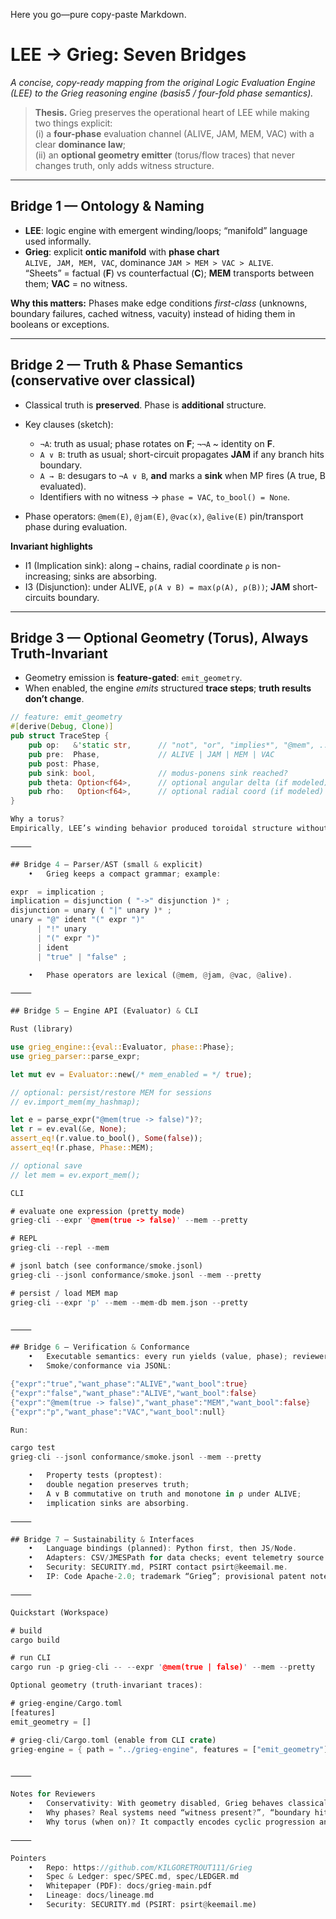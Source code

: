 Here you go—pure copy-paste Markdown.

# LEE → Grieg: Seven Bridges

*A concise, copy-ready mapping from the original Logic Evaluation Engine (LEE) to the Grieg reasoning engine (basis5 / four-fold phase semantics).*

> **Thesis.** Grieg preserves the operational heart of LEE while making two things explicit:  
> (i) a **four-phase** evaluation channel (ALIVE, JAM, MEM, VAC) with a clear **dominance law**;  
> (ii) an **optional geometry emitter** (torus/flow traces) that never changes truth, only adds witness structure.

---

## Bridge 1 — Ontology & Naming

- **LEE**: logic engine with emergent winding/loops; “manifold” language used informally.  
- **Grieg**: explicit **ontic manifold** with **phase chart**  
  `ALIVE, JAM, MEM, VAC`, dominance `JAM > MEM > VAC > ALIVE`.  
  “Sheets” = factual (**F**) vs counterfactual (**C**); **MEM** transports between them; **VAC** = no witness.

**Why this matters:** Phases make edge conditions *first-class* (unknowns, boundary failures, cached witness, vacuity) instead of hiding them in booleans or exceptions.

---

## Bridge 2 — Truth & Phase Semantics (conservative over classical)

- Classical truth is **preserved**. Phase is **additional** structure.
- Key clauses (sketch):

  - `¬A`: truth as usual; phase rotates on **F**; `¬¬A` ~ identity on **F**.  
  - `A ∨ B`: truth as usual; short-circuit propagates **JAM** if any branch hits boundary.  
  - `A → B`: desugars to `¬A ∨ B`, **and** marks a **sink** when MP fires (A true, B evaluated).  
  - Identifiers with no witness → `phase = VAC`, `to_bool() = None`.

- Phase operators: `@mem(E)`, `@jam(E)`, `@vac(x)`, `@alive(E)` pin/transport phase during evaluation.

**Invariant highlights**

- I1 (Implication sink): along `→` chains, radial coordinate `ρ` is non-increasing; sinks are absorbing.  
- I3 (Disjunction): under ALIVE, `ρ(A ∨ B) = max(ρ(A), ρ(B))`; **JAM** short-circuits boundary.

---

## Bridge 3 — Optional Geometry (Torus), Always Truth-Invariant

- Geometry emission is **feature-gated**: `emit_geometry`.  
- When enabled, the engine *emits* structured **trace steps**; **truth results don’t change**.

```rust
// feature: emit_geometry
#[derive(Debug, Clone)]
pub struct TraceStep {
    pub op:   &'static str,      // "not", "or", "implies*", "@mem", ...
    pub pre:  Phase,             // ALIVE | JAM | MEM | VAC
    pub post: Phase,
    pub sink: bool,              // modus-ponens sink reached?
    pub theta: Option<f64>,      // optional angular delta (if modeled)
    pub rho:   Option<f64>,      // optional radial coord (if modeled)
}

Why a torus?
Empirically, LEE’s winding behavior produced toroidal structure without being pre-programmed. We keep torus as the default visual metaphor because it succinctly captures periodicity + locality and scales well to low/high-dimensional telemetry; when traces are off, evaluation is pure classical + phases.

⸻

## Bridge 4 — Parser/AST (small & explicit)
	•	Grieg keeps a compact grammar; example:

expr  = implication ;
implication = disjunction ( "->" disjunction )* ;
disjunction = unary ( "|" unary )* ;
unary = "@" ident "(" expr ")"
      | "!" unary
      | "(" expr ")"
      | ident
      | "true" | "false" ;

	•	Phase operators are lexical (@mem, @jam, @vac, @alive).

⸻

## Bridge 5 — Engine API (Evaluator) & CLI

Rust (library)

use grieg_engine::{eval::Evaluator, phase::Phase};
use grieg_parser::parse_expr;

let mut ev = Evaluator::new(/* mem_enabled = */ true);

// optional: persist/restore MEM for sessions
// ev.import_mem(my_hashmap);

let e = parse_expr("@mem(true -> false)")?;
let r = ev.eval(&e, None);
assert_eq!(r.value.to_bool(), Some(false));
assert_eq!(r.phase, Phase::MEM);

// optional save
// let mem = ev.export_mem();

CLI

# evaluate one expression (pretty mode)
grieg-cli --expr '@mem(true -> false)' --mem --pretty

# REPL
grieg-cli --repl --mem

# jsonl batch (see conformance/smoke.jsonl)
grieg-cli --jsonl conformance/smoke.jsonl --mem --pretty

# persist / load MEM map
grieg-cli --expr 'p' --mem --mem-db mem.json --pretty


⸻

## Bridge 6 — Verification & Conformance
	•	Executable semantics: every run yields (value, phase); reviewers can see edge states.
	•	Smoke/conformance via JSONL:

{"expr":"true","want_phase":"ALIVE","want_bool":true}
{"expr":"false","want_phase":"ALIVE","want_bool":false}
{"expr":"@mem(true -> false)","want_phase":"MEM","want_bool":false}
{"expr":"p","want_phase":"VAC","want_bool":null}

Run:

cargo test
grieg-cli --jsonl conformance/smoke.jsonl --mem --pretty

	•	Property tests (proptest):
	•	double negation preserves truth;
	•	A ∨ B commutative on truth and monotone in ρ under ALIVE;
	•	implication sinks are absorbing.

⸻

## Bridge 7 — Sustainability & Interfaces
	•	Language bindings (planned): Python first, then JS/Node.
	•	Adapters: CSV/JMESPath for data checks; event telemetry source (dive computer, lab instruments).
	•	Security: SECURITY.md, PSIRT contact psirt@keemail.me.
	•	IP: Code Apache-2.0; trademark “Grieg”; provisional patent note in spec/SPEC.md.

⸻

Quickstart (Workspace)

# build
cargo build

# run CLI
cargo run -p grieg-cli -- --expr '@mem(true | false)' --mem --pretty

Optional geometry (truth-invariant traces):

# grieg-engine/Cargo.toml
[features]
emit_geometry = []

# grieg-cli/Cargo.toml (enable from CLI crate)
grieg-engine = { path = "../grieg-engine", features = ["emit_geometry"] }


⸻

Notes for Reviewers
	•	Conservativity: With geometry disabled, Grieg behaves classically, exposing phases only.
	•	Why phases? Real systems need “witness present?”, “boundary hit?”, “vacuous pass?”. Phases make those questions typed and testable.
	•	Why torus (when on)? It compactly encodes cyclic progression and locality; and it matched LEE’s emergent dynamics. Geometry is observational, not required for truth.

⸻

Pointers
	•	Repo: https://github.com/KILGORETROUT111/Grieg
	•	Spec & Ledger: spec/SPEC.md, spec/LEDGER.md
	•	Whitepaper (PDF): docs/grieg-main.pdf
	•	Lineage: docs/lineage.md
	•	Security: SECURITY.md (PSIRT: psirt@keemail.me)